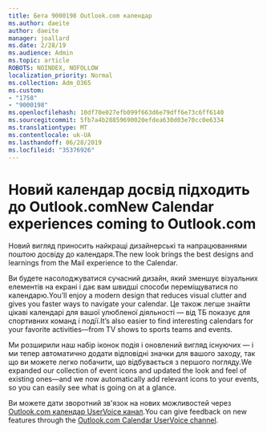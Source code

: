 ```yaml
---
title: Бета 9000198 Outlook.com календар
ms.author: daeite
author: daeite
manager: joallard
ms.date: 2/28/19
ms.audience: Admin
ms.topic: article
ROBOTS: NOINDEX, NOFOLLOW
localization_priority: Normal
ms.collection: Adm_O365
ms.custom:
- "1758"
- "9000198"
ms.openlocfilehash: 10df70e027efb099f663d6e79dff6e73c6ff6140
ms.sourcegitcommit: 5fb7a4b28859690020efdea630d03e70cc0e6334
ms.translationtype: MT
ms.contentlocale: uk-UA
ms.lasthandoff: 06/28/2019
ms.locfileid: "35376926"
---
```

# <a name="new-calendar-experiences-coming-to-outlookcom"></a><span data-ttu-id="e305e-102">Новий календар досвід підходить до Outlook.com</span><span class="sxs-lookup"><span data-stu-id="e305e-102">New Calendar experiences coming to Outlook.com</span></span>

<span data-ttu-id="e305e-103">Новий вигляд приносить найкращі дизайнерські та напрацюваннями поштою досвіду до календаря.</span><span class="sxs-lookup"><span data-stu-id="e305e-103">The new look brings the best designs and learnings from the Mail experience to the Calendar.</span></span>

<span data-ttu-id="e305e-104">Ви будете насолоджуватися сучасний дизайн, який зменшує візуальних елементів на екрані і дає вам швидші способи переміщуватися по календарю.</span><span class="sxs-lookup"><span data-stu-id="e305e-104">You’ll enjoy a modern design that reduces visual clutter and gives you faster ways to navigate your calendar.</span></span> <span data-ttu-id="e305e-105">Це також легше знайти цікаві календарі для вашої улюбленої діяльності — від ТБ показує для спортивних команд і події.</span><span class="sxs-lookup"><span data-stu-id="e305e-105">It’s also easier to find interesting calendars for your favorite activities—from TV shows to sports teams and events.</span></span>

<span data-ttu-id="e305e-106">Ми розширили наш набір іконок подія і оновлений вигляд існуючих — і ми тепер автоматично додати відповідні значки для вашого заходу, так що ви можете легко побачити, що відбувається з першого погляду.</span><span class="sxs-lookup"><span data-stu-id="e305e-106">We expanded our collection of event icons and updated the look and feel of existing ones—and we now automatically add relevant icons to your events, so you can easily see what is going on at a glance.</span></span>

<span data-ttu-id="e305e-107">Ви можете дати зворотний зв'язок на нових можливостей через [Outlook.com календар UserVoice канал](https://outlook.uservoice.com/forums/601444-new-experiences-in-outlook-com?category_id=209197).</span><span class="sxs-lookup"><span data-stu-id="e305e-107">You can give feedback on new features through the [Outlook.com Calendar UserVoice channel](https://outlook.uservoice.com/forums/601444-new-experiences-in-outlook-com?category_id=209197).</span></span>